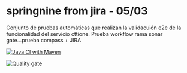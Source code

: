 # springnine from jira - 05/03

Conjunto de pruebas automáticas que realizan la validacuión e2e de la funcionalidad del servicio cttione. Prueba workflow rama sonar gate...prueba compass + JIRA

[![Java CI with Maven](https://github.com/juananmoraorganization/springnine/actions/workflows/maven.yml/badge.svg)](https://github.com/juananmoraorganization/springnine/actions/workflows/maven.yml)

[![Quality gate](https://sonarcloud.io/api/project_badges/quality_gate?project=springnine)](https://sonarcloud.io/summary/new_code?id=springnine)
